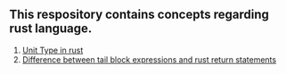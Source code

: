 ## This respository contains concepts regarding rust language.

1. [Unit Type in rust](unit_type_in_rust.md)
2. [Difference between tail block expressions and rust return statements](difference_between_return_and_tail_block_expressions.md)
